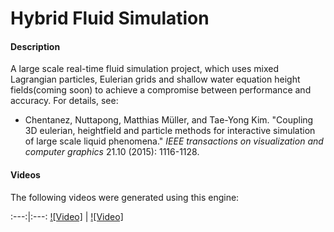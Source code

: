 # Hybrid Fluid Simulation

#### Description
A large scale real-time fluid simulation project, which uses mixed Lagrangian particles, Eulerian grids and shallow water equation height fields(coming soon) to achieve a compromise between performance and accuracy. For details, see:

* Chentanez, Nuttapong, Matthias Müller, and Tae-Yong Kim. "Coupling 3D eulerian, heightfield and particle methods for interactive simulation of large scale liquid phenomena." *IEEE transactions on visualization and computer graphics* 21.10 (2015): 1116-1128.

#### Videos

The following videos were generated using this engine:

:---:|:---:
[![Video]](https://www.youtube.com/watch?v=qa5ktKb7NkE) | [![Video]](https://www.youtube.com/watch?v=7Rut2-70xjY)

